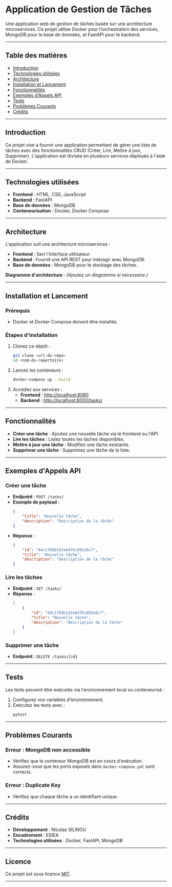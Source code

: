 # **Application de Gestion de Tâches**

Une application web de gestion de tâches basée sur une architecture microservices. Ce projet utilise Docker pour l’orchestration des services, MongoDB pour la base de données, et FastAPI pour le backend.

---

## **Table des matières**
- [Introduction](#introduction)
- [Technologies utilisées](#technologies-utilisées)
- [Architecture](#architecture)
- [Installation et Lancement](#installation-et-lancement)
- [Fonctionnalités](#fonctionnalités)
- [Exemples d'Appels API](#exemples-dappels-api)
- [Tests](#tests)
- [Problèmes Courants](#problèmes-courants)
- [Crédits](#crédits)

---

## **Introduction**
Ce projet vise à fournir une application permettant de gérer une liste de tâches avec des fonctionnalités CRUD (Créer, Lire, Mettre à jour, Supprimer). L'application est divisée en plusieurs services déployés à l'aide de Docker.

---

## **Technologies utilisées**
- **Frontend** : HTML, CSS, JavaScript
- **Backend** : FastAPI
- **Base de données** : MongoDB
- **Conteneurisation** : Docker, Docker Compose

---

## **Architecture**
L'application suit une architecture microservices :
- **Frontend** : Sert l'interface utilisateur.
- **Backend** : Fournit une API REST pour interagir avec MongoDB.
- **Base de données** : MongoDB pour le stockage des tâches.

**Diagramme d'architecture** : *(Ajoutez un diagramme si nécessaire.)*

---

## **Installation et Lancement**

### **Prérequis**
- Docker et Docker Compose doivent être installés.

### **Étapes d'installation**
1. Clonez ce dépôt :
    ```bash
    git clone <url-du-repo>
    cd <nom-du-repertoire>
    ```
2. Lancez les conteneurs :
    ```bash
    docker-compose up --build
    ```
3. Accédez aux services :
   - **Frontend** : [http://localhost:8080](http://localhost:8080)
   - **Backend** : [http://localhost:8000/tasks/](http://localhost:8000/tasks/)

---

## **Fonctionnalités**
- **Créer une tâche** : Ajoutez une nouvelle tâche via le frontend ou l'API.
- **Lire les tâches** : Listez toutes les tâches disponibles.
- **Mettre à jour une tâche** : Modifiez une tâche existante.
- **Supprimer une tâche** : Supprimez une tâche de la liste.

---

## **Exemples d'Appels API**
### **Créer une tâche**
- **Endpoint** : `POST /tasks/`
- **Exemple de payload** :
    ```json
    {
        "title": "Nouvelle tâche",
        "description": "Description de la tâche"
    }
    ```
- **Réponse** :
    ```json
    {
        "id": "64c1f68b1d2a64f6c892e8c7",
        "title": "Nouvelle tâche",
        "description": "Description de la tâche"
    }
    ```

### **Lire les tâches**
- **Endpoint** : `GET /tasks/`
- **Réponse** :
    ```json
    [
        {
            "id": "64c1f68b1d2a64f6c892e8c7",
            "title": "Nouvelle tâche",
            "description": "Description de la tâche"
        }
    ]
    ```

### **Supprimer une tâche**
- **Endpoint** : `DELETE /tasks/{id}`

---

## **Tests**
Les tests peuvent être exécutés via l'environnement local ou conteneurisé :
1. Configurez vos variables d'environnement.
2. Exécutez les tests avec :
    ```bash
    pytest
    ```

---

## **Problèmes Courants**
### **Erreur : MongoDB non accessible**
- Vérifiez que le conteneur MongoDB est en cours d'exécution.
- Assurez-vous que les ports exposés dans `docker-compose.yml` sont corrects.

### **Erreur : Duplicate Key**
- Vérifiez que chaque tâche a un identifiant unique.

---

## **Crédits**
- **Développement** : Nicolas SILINOU
- **Encadrement** : ESIEA
- **Technologies utilisées** : Docker, FastAPI, MongoDB

---

## **Licence**
Ce projet est sous licence [MIT](LICENSE).

---